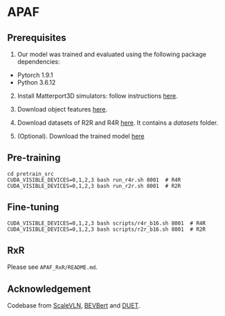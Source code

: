 # APAF

## Prerequisites
1. Our model was trained and evaluated using the following package dependencies:
* Pytorch 1.9.1
* Python 3.6.12

2. Install Matterport3D simulators: follow instructions [here](https://github.com/peteanderson80/Matterport3DSimulator).

3. Download object features [here](https://huggingface.co/datasets/bowen666212/APAF_object_features).

4. Download datasets of R2R and R4R [here](https://huggingface.co/datasets/bowen666212/APAF). It contains a *datasets* folder.

5. (Optional). Download the trained model [here](https://huggingface.co/bowen666212/APAF)

## Pre-training
```
cd pretrain_src
CUDA_VISIBLE_DEVICES=0,1,2,3 bash run_r4r.sh 8001  # R4R
CUDA_VISIBLE_DEVICES=0,1,2,3 bash run_r2r.sh 8001  # R2R
```
## Fine-tuning
```
CUDA_VISIBLE_DEVICES=0,1,2,3 bash scripts/r4r_b16.sh 8001  # R4R
CUDA_VISIBLE_DEVICES=0,1,2,3 bash scripts/r2r_b16.sh 8001  # R2R
```

## RxR
Please see `APAF_RxR/README.md`.

## Acknowledgement
Codebase from [ScaleVLN](https://github.com/wz0919/ScaleVLN), [BEVBert](https://github.com/MarSaKi/VLN-BEVBert) and [DUET](https://github.com/cshizhe/VLN-DUET).
